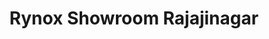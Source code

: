 ---
title: "Rynox Showroom Rajajinagar"
url: /bengaluru/rynox-showroom-rajajinagar/
shop: motorcycle
---